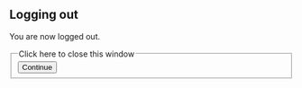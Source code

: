 ## Logging out

You are now logged out.

<form data-autosubmit="3">
<fieldset>
    <legend>Click here to close this window</legend>
    <button type="submit">Continue</button>
</fieldset>
</form>
